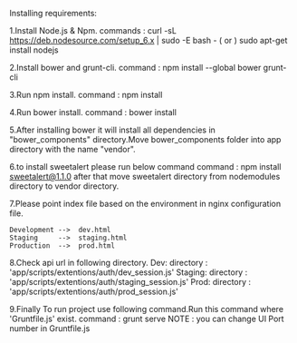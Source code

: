 Installing requirements:

1.Install Node.js & Npm.
  commands : curl -sL https://deb.nodesource.com/setup_6.x | sudo -E bash -
                   ( or )
             sudo apt-get install nodejs

2.Install bower and grunt-cli.
  command : npm install --global bower grunt-cli

3.Run npm install.
  command : npm install

4.Run bower install.
  command : bower install

5.After installing bower it will install all dependencies in "bower_components" directory.Move bower_components folder into app directory with the name "vendor".

6.to install sweetalert please run below command
  command : npm install sweetalert@1.1.0
  after that move sweetalert directory from nodemodules directory to vendor directory.

7.Please point index file based on the environment in nginx configuration file.

    Development -->  dev.html
    Staging     -->  staging.html
    Production  -->  prod.html

8.Check api url in following directory.
   Dev:  directory : 'app/scripts/extentions/auth/dev_session.js'
   Staging: directory : 'app/scripts/extentions/auth/staging_session.js'
   Prod:  directory : 'app/scripts/extentions/auth/prod_session.js'

9.Finally To run project use following command.Run this command where 'Gruntfile.js' exist.
  command : grunt serve
  NOTE    : you can change UI Port number in Gruntfile.js

